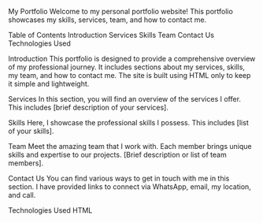 My Portfolio
Welcome to my personal portfolio website! This portfolio showcases my skills, services, team, and how to contact me.

Table of Contents
Introduction
Services
Skills
Team
Contact Us
Technologies Used

Introduction
This portfolio is designed to provide a comprehensive overview of my professional journey. It includes sections about my services, skills, my team, and how to contact me. The site is built using HTML only to keep it simple and lightweight.

Services
In this section, you will find an overview of the services I offer. This includes [brief description of your services].

Skills
Here, I showcase the professional skills I possess. This includes [list of your skills].

Team
Meet the amazing team that I work with. Each member brings unique skills and expertise to our projects. [Brief description or list of team members].

Contact Us
You can find various ways to get in touch with me in this section. I have provided links to connect via WhatsApp, email, my location, and call.

Technologies Used
HTML
